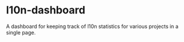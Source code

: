 l10n-dashboard
==============

A dashboard for keeping track of l10n statistics for various projects in a single page.
